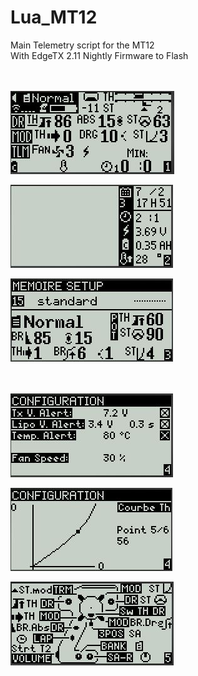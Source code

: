 # Lua_MT12
Main Telemetry script for the MT12 <br>
With EdgeTX 2.11 Nightly Firmware to Flash <br> <br> <br>

![Main screen](M1.JPG) <br>

![Main screen](M2.JPG) <br>

![Main screen](M3.JPG) <br> <br> <br>

![Main screen](M41.JPG) <br>

![Main screen](M42.JPG) <br>

![Main screen](M5.JPG) <br>
